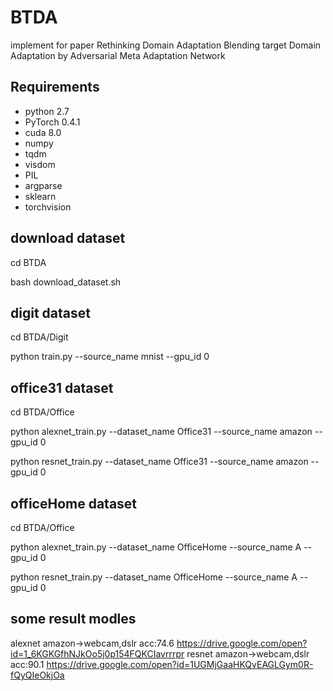 # BTDA
implement for paper Rethinking Domain Adaptation Blending target Domain Adaptation by Adversarial Meta Adaptation Network 

## Requirements
* python 2.7
* PyTorch 0.4.1
* cuda 8.0
* numpy
* tqdm
* visdom
* PIL
* argparse
* sklearn
* torchvision

## download dataset

cd BTDA

bash download_dataset.sh

## digit dataset

cd BTDA/Digit

python train.py --source_name mnist --gpu_id 0

## office31 dataset

cd BTDA/Office

python alexnet_train.py --dataset_name Office31 --source_name amazon --gpu_id 0

python resnet_train.py  --dataset_name Office31 --source_name amazon --gpu_id 0

## officeHome dataset

cd BTDA/Office

python alexnet_train.py --dataset_name OfficeHome --source_name A --gpu_id 0

python resnet_train.py  --dataset_name OfficeHome --source_name A --gpu_id 0

## some result modles
alexnet amazon->webcam,dslr acc:74.6 https://drive.google.com/open?id=1_6KGKGfhNJkOo5j0p154FQKCIavrrrpr
resnet  amazon->webcam,dslr acc:90.1 https://drive.google.com/open?id=1UGMjGaaHKQvEAGLGym0R-fQyQIeOkjOa
